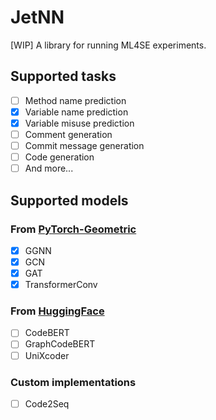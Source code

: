 # JetNN

[WIP] A library for running ML4SE experiments.

## Supported tasks

- [ ] Method name prediction
- [x] Variable name prediction
- [x] Variable misuse prediction
- [ ] Comment generation
- [ ] Commit message generation
- [ ] Code generation
- [ ] And more...

## Supported models

### From [PyTorch-Geometric](https://pytorch-geometric.readthedocs.io/en/latest/)
- [x] GGNN
- [x] GCN
- [x] GAT
- [x] TransformerConv

### From [HuggingFace](https://huggingface.co/)
- [ ] CodeBERT
- [ ] GraphCodeBERT
- [ ] UniXcoder

### Custom implementations
- [ ] Code2Seq
